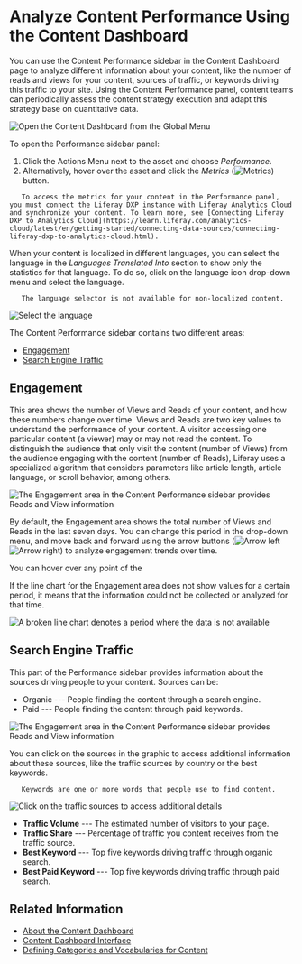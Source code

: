 # Analyze Content Performance Using the Content Dashboard

You can use the Content Performance sidebar in the Content Dashboard page to analyze different information about your content, like the number of reads and views for your content, sources of traffic, or keywords driving this traffic to your site. Using the Content Performance panel, content teams can periodically assess the content strategy execution and adapt this strategy base on quantitative data.

![Open the Content Dashboard from the Global Menu](./analyze-content-performance-using-content-dashboard/images/01.png)

To open the Performance sidebar panel:

1. Click the Actions Menu next to the asset and choose *Performance*.
1. Alternatively, hover over the asset and click the *Metrics* (![Metrics](../../images/icon-analytics.png)) button.

```important::
   To access the metrics for your content in the Performance panel, you must connect the Liferay DXP instance with Liferay Analytics Cloud and synchronize your content. To learn more, see [Connecting Liferay DXP to Analytics Cloud](https://learn.liferay.com/analytics-cloud/latest/en/getting-started/connecting-data-sources/connecting-liferay-dxp-to-analytics-cloud.html).
```

When your content is localized in different languages, you can select the language in the *Languages Translated Into* section to show only the statistics for that language. To do so, click on the language icon drop-down menu and select the language.

```note::
   The language selector is not available for non-localized content.
```

![Select the language ](./analyze-content-performance-using-content-dashboard/images/03.png)

The Content Performance sidebar contains two different areas:

- [Engagement](#engagement)
- [Search Engine Traffic](#search-engine-traffic)

## Engagement

This area shows the number of Views and Reads of your content, and how these numbers change over time. Views and Reads are two key values to understand the performance of your content. A visitor accessing one particular content (a viewer) may or may not read the content. To distinguish the audience that only visit the content (number of Views) from the audience engaging with the content (number of Reads), Liferay uses a specialized algorithm that considers parameters like article length, article language, or scroll behavior, among others.

![The Engagement area in the Content Performance sidebar provides Reads and View information](./analyze-content-performance-using-content-dashboard/images/06.png)

By default, the Engagement area shows the total number of Views and Reads in the last seven days. You can change this period in the drop-down menu, and move back and forward using the arrow buttons (![Arrow left](../../images/icon-angle-left.png) ![Arrow right](../../images/icon-angle-right.png)) to analyze engagement trends over time.

You can hover over any point of the 

If the line chart for the Engagement area does not show values for a certain period, it means that the information could not be collected or analyzed for that time.

![A broken line chart denotes a period where the data is not available](./analyze-content-performance-using-content-dashboard/images/06.png)

## Search Engine Traffic

This part of the Performance sidebar provides information about the sources driving people to your content. Sources can be:

- Organic --- People finding the content through a search engine.
- Paid --- People finding the content through paid keywords.

![The Engagement area in the Content Performance sidebar provides Reads and View information](./analyze-content-performance-using-content-dashboard/images/07.png)

You can click on the sources in the graphic to access additional information about these sources, like the traffic sources by country or the best keywords.

```note::
   Keywords are one or more words that people use to find content.
```

![Click on the traffic sources to access additional details](./analyze-content-performance-using-content-dashboard/images/02.png)

- **Traffic Volume** --- The estimated number of visitors to your page.
- **Traffic Share** --- Percentage of traffic you content receives from the traffic source.
- **Best Keyword** --- Top five keywords driving traffic through organic search.
- **Best Paid Keyword** --- Top five keywords driving traffic through paid search.

## Related Information

- [About the Content Dashboard](./about-the-content-dashboard.md)
- [Content Dashboard Interface](./content-dashboard-interface.md)
- [Defining Categories and Vocabularies for Content](../tags-and-categories/user-guide/defining-categories-and-vocabularies-for-content.md)
